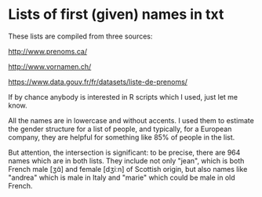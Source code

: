 # Lists of first (given) names in txt

These lists are compiled from three sources:

http://www.prenoms.ca/

http://www.vornamen.ch/

https://www.data.gouv.fr/fr/datasets/liste-de-prenoms/

If by chance anybody is interested in R scripts which I used, just let me know.

All the names are in lowercase and without accents. I used them to estimate the gender structure
for a list of people, and typically, for a European company, they are helpful for something 
like 85% of people in the list.

But attention, the intersection is significant: to be precise, there are 964 names which are in both lists. 
They include not only "jean", which is both French male [ʒɑ̃]  and female [dʒiːn] of Scottish origin,
but also names like "andrea" which is male in Italy and "marie" which could be male in old French.

